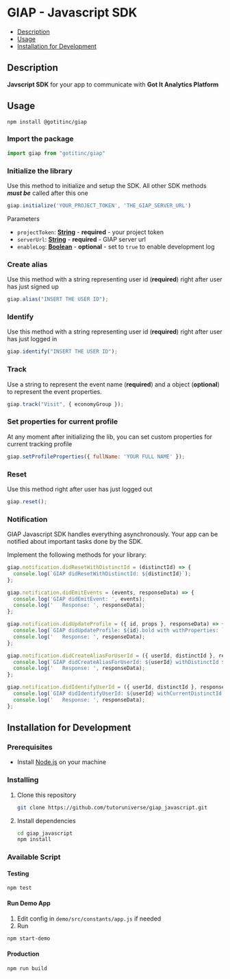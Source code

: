 # GIAP - Javascript SDK

- [Description](#description)
- [Usage](#usage)
- [Installation for Development](#installation-for-development)

## Description

**Javscript SDK** for your app to communicate with **Got It Analytics Platform**

## Usage

    npm install @gotitinc/giap

### Import the package
  ```javascript
  import giap from "gotitinc/giap"
  ```
### Initialize the library
Use this method to initialize and setup the SDK. All other SDK methods ***must be*** called after this one
  ```javascript
  giap.initialize('YOUR_PROJECT_TOKEN', 'THE_GIAP_SERVER_URL')
  ```
Parameters

-   `projectToken`: **[String]()** - **required** - your project token
-   `serverUrl`: **[String]()** - **required** - GIAP server url
-   `enableLog`: **[Boolean]()** - **optional** - set to `true` to enable development log

### Create alias
Use this method with a string representing user id (**required**) right after user has just signed up

```javascript
giap.alias("INSERT THE USER ID");
```

### Identify
Use this method with a string representing user id (**required**) right after user has just logged in

```javascript
giap.identify("INSERT THE USER ID");
```

### Track

Use a string to represent the event name (**required**) and a object (**optional**) to represent the event properties.

```javascript
giap.track("Visit", { economyGroup });
```

### Set properties for current profile
At any moment after initializing the lib, you can set custom properties for current tracking profile

```javascript
giap.setProfileProperties({ fullName: 'YOUR FULL NAME' });
```

### Reset
Use this method right after user has just logged out

```javascript
giap.reset();
```

### Notification

GIAP Javascript SDK handles everything asynchronously. Your app can be notified about important tasks done by the SDK.

Implement the following methods for your library:

  ```javascript
  giap.notification.didResetWithDistinctId = (distinctId) => {
    console.log(`GIAP didResetWithDistinctId: ${distinctId}`);
  };

  giap.notification.didEmitEvents = (events, responseData) => {
    console.log('GIAP didEmitEvent: ', events);
    console.log('   Response: ', responseData);
  };

  giap.notification.didUpdateProfile = ({ id, props }, responseData) => {
    console.log(`GIAP didUpdateProfile: ${id}.bold with withProperties: `, props);
    console.log('   Response: ', responseData);
  };

  giap.notification.didCreateAliasForUserId = ({ userId, distinctId }, responseData) => {
    console.log(`GIAP didCreateAliasForUserId: ${userId} withDistinctId ${distinctId}`);
    console.log('   Response: ', responseData);
  };

  giap.notification.didIdentifyUserId = ({ userId, distinctId }, responseData) => {
    console.log(`GIAP didIdentifyUserId: ${userId} withCurrentDistinctId ${distinctId}`);
    console.log('   Response: ', responseData);
  };
  ```



## Installation for Development
### Prerequisites

- Install [Node.js](https://nodejs.org/en/) on your machine

### Installing

1. Clone this repository

   ```bash
   git clone https://github.com/tutoruniverse/giap_javascript.git
   ```

2. Install dependencies

   ```bash
   cd giap_javascript
   npm install
   ```

### Available Script

#### Testing
    npm test
#### Run Demo App
1. Edit config in `demo/src/constants/app.js` if needed
2. Run <br/>
  ```bash
  npm start-demo
  ```
#### Production
    npm run build
